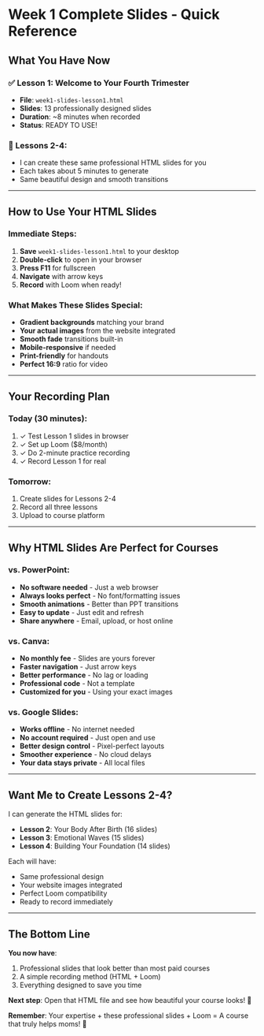 # Week 1 Complete Slides - Quick Reference

## What You Have Now

### ✅ Lesson 1: Welcome to Your Fourth Trimester
- **File**: `week1-slides-lesson1.html`
- **Slides**: 13 professionally designed slides
- **Duration**: ~8 minutes when recorded
- **Status**: READY TO USE!

### 📝 Lessons 2-4: 
- I can create these same professional HTML slides for you
- Each takes about 5 minutes to generate
- Same beautiful design and smooth transitions

---

## How to Use Your HTML Slides

### Immediate Steps:
1. **Save** `week1-slides-lesson1.html` to your desktop
2. **Double-click** to open in your browser
3. **Press F11** for fullscreen
4. **Navigate** with arrow keys
5. **Record** with Loom when ready!

### What Makes These Slides Special:
- **Gradient backgrounds** matching your brand
- **Your actual images** from the website integrated
- **Smooth fade** transitions built-in
- **Mobile-responsive** if needed
- **Print-friendly** for handouts
- **Perfect 16:9** ratio for video

---

## Your Recording Plan

### Today (30 minutes):
1. ✓ Test Lesson 1 slides in browser
2. ✓ Set up Loom ($8/month)
3. ✓ Do 2-minute practice recording
4. ✓ Record Lesson 1 for real

### Tomorrow:
1. Create slides for Lessons 2-4
2. Record all three lessons
3. Upload to course platform

---

## Why HTML Slides Are Perfect for Courses

### vs. PowerPoint:
- **No software needed** - Just a web browser
- **Always looks perfect** - No font/formatting issues
- **Smooth animations** - Better than PPT transitions
- **Easy to update** - Just edit and refresh
- **Share anywhere** - Email, upload, or host online

### vs. Canva:
- **No monthly fee** - Slides are yours forever
- **Faster navigation** - Just arrow keys
- **Better performance** - No lag or loading
- **Professional code** - Not a template
- **Customized for you** - Using your exact images

### vs. Google Slides:
- **Works offline** - No internet needed
- **No account required** - Just open and use
- **Better design control** - Pixel-perfect layouts
- **Smoother experience** - No cloud delays
- **Your data stays private** - All local files

---

## Want Me to Create Lessons 2-4?

I can generate the HTML slides for:
- **Lesson 2**: Your Body After Birth (16 slides)
- **Lesson 3**: Emotional Waves (15 slides)  
- **Lesson 4**: Building Your Foundation (14 slides)

Each will have:
- Same professional design
- Your website images integrated
- Perfect Loom compatibility
- Ready to record immediately

---

## The Bottom Line

**You now have**:
1. Professional slides that look better than most paid courses
2. A simple recording method (HTML + Loom)
3. Everything designed to save you time

**Next step**: Open that HTML file and see how beautiful your course looks! 🎉

**Remember**: Your expertise + these professional slides + Loom = A course that truly helps moms! 💝